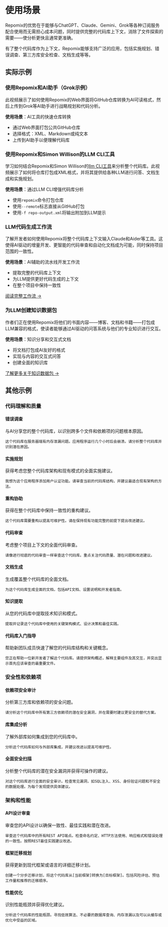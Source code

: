<script setup>
import YouTubeVideo from '../../../components/YouTubeVideo.vue';
</script>

# 使用场景

Repomix的优势在于能够与ChatGPT、Claude、Gemini、Grok等各种订阅服务配合使用而无需担心成本问题，同时提供完整的代码库上下文，消除了文件探索的需要——使分析更快且通常更准确。

有了整个代码库作为上下文，Repomix能够支持广泛的应用，包括实施规划、错误调查、第三方库安全检查、文档生成等等。


## 实际示例

### 使用Repomix和AI助手（Grok示例）
此视频展示了如何使用Repomix的Web界面将GitHub仓库转换为AI可读格式，然后上传到Grok等AI助手进行战略规划和代码分析。

**使用场景**：AI工具的快速仓库转换
- 通过Web界面打包公共GitHub仓库
- 选择格式：XML、Markdown或纯文本
- 上传到AI助手以便理解代码库

<YouTubeVideo video-id="XTifjfeMp4M" :start="488" />

### 使用Repomix和Simon Willison的LLM CLI工具
学习如何结合Repomix和Simon Willison的[llm CLI工具](https://github.com/simonw/llm)来分析整个代码库。此视频展示了如何将仓库打包成XML格式，并将其提供给各种LLM进行问答、文档生成和实施规划。

**使用场景**：通过LLM CLI增强代码库分析
- 使用`repomix`命令打包仓库
- 使用`--remote`标志直接从GitHub打包
- 使用`-f repo-output.xml`将输出附加到LLM提示

<YouTubeVideo video-id="UZ-9U1W0e4o" :start="592" />

### LLM代码生成工作流
了解开发者如何使用Repomix将整个代码库上下文输入Claude和Aider等工具。这使得AI驱动的增量开发、更智能的代码审查和自动化文档成为可能，同时保持项目范围的一致性。

**使用场景**：AI辅助的流水线开发工作流
- 提取完整的代码库上下文
- 为LLM提供更好代码生成的上下文
- 在整个项目中保持一致性

[阅读完整工作流 →](https://harper.blog/2025/02/16/my-llm-codegen-workflow-atm/)

### 为LLM创建知识数据包
作者们正在使用Repomix将他们的书面内容——博客、文档和书籍——打包成LLM兼容的格式，使读者能够通过AI驱动的问答系统与他们的专业知识进行交互。

**使用场景**：知识分享和交互式文档
- 将文档打包成AI友好的格式
- 实现与内容的交互式问答
- 创建全面的知识库

[了解更多关于知识数据包 →](https://lethain.com/competitive-advantage-author-llms/)


## 其他示例

### 代码理解和质量

#### 错误调查
与AI分享您的整个代码库，以识别跨多个文件和依赖项的问题根本原因。

```
这个代码库在服务器端有内存泄漏问题。应用程序运行几个小时后会崩溃。请分析整个代码库并识别潜在原因。
```

#### 实施规划
获得考虑您整个代码库架构和现有模式的全面实施建议。

```
我想为这个应用程序添加用户认证功能。请审查当前的代码库结构，并建议最适合现有架构的方法。
```

#### 重构协助
获得在整个代码库中保持一致性的重构建议。

```
这个代码库需要重构以提高可维护性。请在保持现有功能完整的前提下提出改进建议。
```

#### 代码审查
考虑整个项目上下文的全面代码审查。

```
请像进行彻底的代码审查一样审查这个代码库。重点关注代码质量、潜在问题和改进建议。
```

#### 文档生成
生成覆盖整个代码库的全面文档。

```
为这个代码库生成全面的文档，包括API文档、设置说明和开发者指南。
```

#### 知识提取
从您的代码库中提取技术知识和模式。

```
提取并记录这个代码库中使用的关键架构模式、设计决策和最佳实践。
```

#### 代码库入门指导
帮助新团队成员快速了解您的代码库结构和关键概念。

```
您正在帮助一位新开发者了解这个代码库。请提供架构概述，解释主要组件及其交互，并突出显示首先应该审查的最重要文件。
```

### 安全性和依赖项

#### 依赖项安全审计
分析第三方库和依赖项的安全问题。

```
请分析这个代码库中所有第三方依赖项的潜在安全漏洞，并在需要时建议更安全的替代方案。
```

#### 库集成分析
了解外部库如何集成到您的代码库中。

```
分析这个代码库如何与外部库集成，并建议改进以提高可维护性。
```

#### 全面安全扫描
分析整个代码库的潜在安全漏洞并获得可操作的建议。

```
对这个代码库进行全面的安全审计。检查常见漏洞，如SQL注入、XSS、身份验证问题和不安全的数据处理。为每个发现提供具体建议。
```

### 架构和性能

#### API设计审查
审查您的API设计以确保一致性、最佳实践和潜在改进。

```
审查这个代码库中的所有REST API端点。检查命名约定、HTTP方法使用、响应格式和错误处理的一致性。按照REST最佳实践建议改进。
```

#### 框架迁移规划
获得更新到现代框架或语言的详细迁移计划。

```
创建一个分步迁移计划，将这个代码库从[当前框架]转换为[目标框架]。包括风险评估、预估工作量和推荐的迁移顺序。
```

#### 性能优化
识别性能瓶颈并获得优化建议。

```
分析这个代码库的性能瓶颈。寻找低效算法、不必要的数据库查询、内存泄漏以及可以从缓存或优化中受益的区域。
```